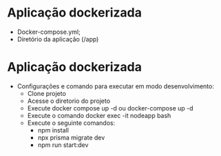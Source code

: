 # Aplicação dockerizada
- Docker-compose.yml;
- Diretório da aplicação (/app)

# Aplicação dockerizada
- Configurações e comando para executar em modo desenvolvimento:
  - Clone projeto
  - Acesse o diretorio do projeto
  - Execute docker compose up -d ou docker-compose up -d
  - Execute o comando docker exec -it nodeapp bash
  - Execute o seguinte comandos:
    - npm install
    - npx prisma migrate dev
    - npm run start:dev   
